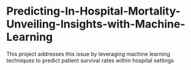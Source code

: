 # Predicting-In-Hospital-Mortality-Unveiling-Insights-with-Machine-Learning
This project addresses this issue by leveraging machine learning techniques to predict patient survival rates within hospital settings
